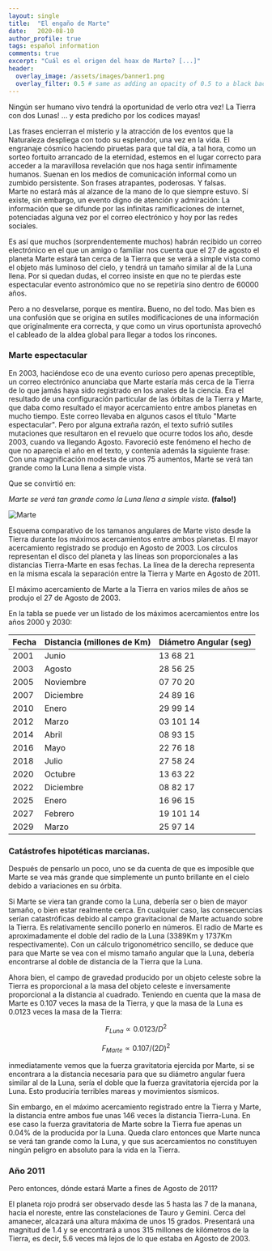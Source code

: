 ```yaml
---
layout: single
title:  "El engaño de Marte"
date:   2020-08-10
author_profile: true
tags: español information
comments: true
excerpt: "Cuál es el origen del hoax de Marte? [...]"
header:
  overlay_image: /assets/images/banner1.png
  overlay_filter: 0.5 # same as adding an opacity of 0.5 to a black background 
---
```



Ningún ser humano vivo tendrá la oportunidad de verlo
otra vez!  La Tierra con dos Lunas! ... y esta predicho por los
codices mayas!

Las frases encierran el misterio y la atracción de los eventos
que la Naturaleza despliega con todo su esplendor, una vez en la vida.
El engranaje cósmico haciendo piruetas para que tal día,
a tal hora, como un sorteo fortuito arrancado de la eternidad, estemos
en el lugar correcto para acceder a la maravillosa revelación
que nos haga sentir ínfimamente humanos.  Suenan en los medios
de comunicación informal como un zumbido persistente.  Son
frases atrapantes, poderosas.  Y falsas.  <br> Marte no estará
más al alzance de la mano de lo que siempre estuvo.  Sí
existe, sin embargo, un evento digno de atención y
admiración: La información que se difunde por las
infinitas ramificaciones de internet, potenciadas alguna vez por el
correo electrónico y hoy por las redes sociales.

Es así que muchos (sorprendentemente muchos) habrán
recibido un correo electrónico en el que un amigo o familiar
nos cuenta que el 27 de agosto el planeta Marte estará tan
cerca de la Tierra que se verá a simple vista como el objeto
más luminoso del cielo, y tendrá un tamaño similar al de la
Luna llena.  Por si quedan dudas, el correo insiste en que no te
pierdas este espectacular evento astronómico que no se
repetiría sino dentro de 60000 años.

Pero a no desvelarse, porque es mentira.  Bueno, no del todo.  Mas
bien es una confusión que se origina en sutiles modificaciones
de una información que originalmente era correcta, y que como
un virus oportunista aprovechó el cableado de la aldea global para
llegar a todos los rincones.




### Marte espectacular

En 2003, haciéndose eco de una evento curioso pero apenas
preceptible, un correo electrónico anunciaba que Marte
estaría más
cerca de la Tierra de lo que jamás haya sido registrado en los anales
de la ciencia.  Era el resultado de una configuración particular de las
órbitas de la Tierra y Marte, que daba como resultado el mayor
acercamiento entre ambos planetas en mucho tiempo.   Este correo
llevaba en algunos casos el título "Marte espectacular".  Pero por
alguna extraña razón, el texto sufrió sutiles
mutaciones que resultaron en el revuelo que ocurre todos los
año, desde 2003, cuando va llegando Agosto.  Favoreció
este fenómeno el hecho de que no aparecía el año
en el texto, y contenía además la siguiente frase:
Con una magnificación modesta de unos 75 aumentos, Marte se
verá tan
grande como la Luna llena a simple vista.  <br>

Que se convirtió en:

*Marte se verá tan grande como la Luna llena a simple vista.*
**(falso!)**

 
![Marte](../../../assets/images/marteclose.png)

Esquema comparativo de los tamanos angulares de Marte
visto desde la Tierra durante los máximos acercamientos
entre ambos planetas.  El mayor acercamiento registrado se produjo
en Agosto de 2003.  Los círculos representan el disco del
planeta y las líneas son proporcionales a las distancias
Tierra-Marte en esas fechas.  La línea de la derecha representa
en la misma escala la separación entre la Tierra y Marte en
Agosto de 2011.



El máximo acercamiento de Marte a la Tierra en varios miles de
años se produjo el 27 de Agosto de 2003.

En la tabla se puede ver un listado de los máximos acercamientos entre
los años 2000 y 2030:



Fecha |  Distancia (millones de Km) | Diámetro Angular (seg)
------|-----------------------------|-------------------------
2001  | Junio                       | 13  68   21
2003  | Agosto                      | 28  56   25
2005  | Noviembre                   | 07  70   20
2007  | Diciembre                   | 24  89   16
2010  | Enero                       | 29  99   14
2012  | Marzo                       | 03  101  14
2014  | Abril                       | 08  93   15
2016  | Mayo                        | 22  76   18
2018  | Julio                       | 27  58   24
2020  | Octubre                     | 13  63   22
2022  | Diciembre                   | 08  82   17
2025  | Enero                       | 16  96   15
2027  | Febrero                     | 19  101  14
2029  | Marzo                       | 25  97   14



### Catástrofes hipotéticas marcianas.

Después de pensarlo un poco, uno se da cuenta de que es imposible que
Marte se vea más grande que simplemente un punto brillante en el cielo
debido a variaciones en su órbita.

Si Marte se viera tan grande como la Luna, debería ser o bien de mayor
tamaño, o bien estar realmente cerca.  En cualquier caso, las
consecuencias serían catastróficas debido al campo 
gravitacional de
Marte actuando sobre la Tierra.  Es relativamente sencillo ponerlo en
números.   El radio de Marte es aproximadamente el doble del radio de
la Luna (3389Km y 1737Km respectivamente).  Con un cálculo trigonométrico
sencillo, se deduce que para que Marte se vea con el mismo tamaño
angular que la Luna, debería encontrarse al doble de distancia de la
Tierra que la Luna.


Ahora bien, el campo de gravedad producido por un objeto celeste sobre
la Tierra es proporcional a la masa del objeto celeste e inversamente
proporcional a la distancia al cuadrado.  Teniendo en cuenta que la
masa de Marte es 0.107 veces la masa de la Tierra, y que la masa de la
Luna es 0.0123 veces la masa de la Tierra:

$$F_{Luna} \propto 0.0123 / D^2$$

$$F_{Marte} \propto 0.107 / (2D)^2$$

inmediatamente vemos que la fuerza gravitatoria ejercida por Marte,
si se encontrara a la distancia necesaria para que su diámetro angular
fuera similar al de la Luna, sería el doble que la fuerza gravitatoria
ejercida por la Luna.
Esto produciría terribles mareas y movimientos sísmicos.


Sin embargo, en el máximo acercamiento registrado entre la Tierra y
Marte, la distancia entre ambos fue unas 146 veces la distancia
Tierra-Luna.  En ese caso la fuerza gravitatoria de Marte sobre la
Tierra fue apenas un 0.04% de la producida por la Luna.
Queda claro entonces que Marte nunca se verá tan grande como la Luna,
y que sus acercamientos no constituyen ningún peligro en absoluto para
la vida en la Tierra.


### Año 2011

Pero entonces, dónde estará Marte a fines de Agosto de 2011?

El planeta rojo prodrá ser observado desde las 5 hasta las 7 de la
manana, hacia el noreste, entre las constelaciones de Tauro y Gemini.
Cerca del amanecer, alcazará una altura máxima de unos
15 grados.
Presentará una magnitud de 1.4 y se encontrará a unos
315 millones de kilómetros de la Tierra, es decir, 5.6 veces
má lejos de lo que estaba en Agosto de 2003.
